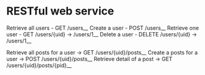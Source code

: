 # RESTful web service

Retrieve all users - GET /users__
Create a user - POST /users__
Retrieve one user - GET /users/{uid} -> /users/1__
Delete a user - DELETE /users/{uid} -> /users/1__

Retrieve all posts for a user -> GET /users/{uid}/posts__
Create a posts for a user -> POST /users/{uid}/posts__
Retrieve detail of a post -> GET /users/{uid}/posts/{pid}__

